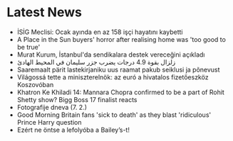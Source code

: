 # Latest News
-  İSİG Meclisi: Ocak ayında en az 158 işçi hayatını kaybetti
-  A Place in the Sun buyers' horror after realising home was 'too good to be true'
-  Murat Kurum, İstanbul'da sendikalara destek vereceğini açıkladı
-  زلزال بقوة 4.9 درجات يضرب جزر سليمان في المحيط الهادئ
-  Saaremaalt pärit lastekirjaniku uus raamat pakub seiklusi ja põnevust
-  Világossá tette a miniszterelnök: az euró a hivatalos fizetőeszköz Koszovóban
-  Khatron Ke Khiladi 14: Mannara Chopra confirmed to be a part of Rohit Shetty show? Bigg Boss 17 finalist reacts
-  Fotografije dneva (7. 2.)
-  Good Morning Britain fans 'sick to death' as they blast 'ridiculous' Prince Harry question
-  Ezért ne öntse a lefolyóba a Bailey’s-t!
